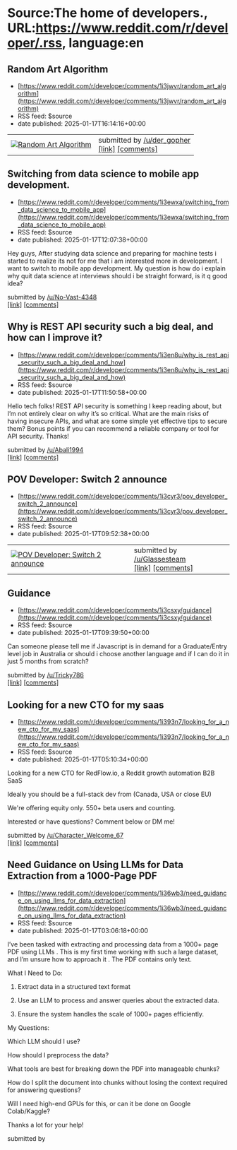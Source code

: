 # Source:The home of developers., URL:https://www.reddit.com/r/developer/.rss, language:en

## Random Art Algorithm
 - [https://www.reddit.com/r/developer/comments/1i3jwvr/random_art_algorithm](https://www.reddit.com/r/developer/comments/1i3jwvr/random_art_algorithm)
 - RSS feed: $source
 - date published: 2025-01-17T16:14:16+00:00

<table> <tr><td> <a href="https://www.reddit.com/r/developer/comments/1i3jwvr/random_art_algorithm/"> <img src="https://external-preview.redd.it/b9IIcRKmMC6yDQL6wZCv6V3r1bp2SKE9Oz0kQRGijUE.jpg?width=320&amp;crop=smart&amp;auto=webp&amp;s=e535ae2bfd24540808833b205be2f4e36db40b60" alt="Random Art Algorithm" title="Random Art Algorithm" /> </a> </td><td> &#32; submitted by &#32; <a href="https://www.reddit.com/user/der_gopher"> /u/der_gopher </a> <br/> <span><a href="https://www.youtube.com/watch?v=TgftD-xrNeo">[link]</a></span> &#32; <span><a href="https://www.reddit.com/r/developer/comments/1i3jwvr/random_art_algorithm/">[comments]</a></span> </td></tr></table>

## Switching from data science to mobile app development.
 - [https://www.reddit.com/r/developer/comments/1i3ewxa/switching_from_data_science_to_mobile_app](https://www.reddit.com/r/developer/comments/1i3ewxa/switching_from_data_science_to_mobile_app)
 - RSS feed: $source
 - date published: 2025-01-17T12:07:38+00:00

<!-- SC_OFF --><div class="md"><p>Hey guys, After studying data science and preparing for machine tests i started to realize its not for me that i am interested more in development. I want to switch to mobile app development. My question is how do i explain why quit data science at interviews should i be straight forward, is it q good idea?</p> </div><!-- SC_ON --> &#32; submitted by &#32; <a href="https://www.reddit.com/user/No-Vast-4348"> /u/No-Vast-4348 </a> <br/> <span><a href="https://www.reddit.com/r/developer/comments/1i3ewxa/switching_from_data_science_to_mobile_app/">[link]</a></span> &#32; <span><a href="https://www.reddit.com/r/developer/comments/1i3ewxa/switching_from_data_science_to_mobile_app/">[comments]</a></span>

## Why is REST API security such a big deal, and how can I improve it?
 - [https://www.reddit.com/r/developer/comments/1i3en8u/why_is_rest_api_security_such_a_big_deal_and_how](https://www.reddit.com/r/developer/comments/1i3en8u/why_is_rest_api_security_such_a_big_deal_and_how)
 - RSS feed: $source
 - date published: 2025-01-17T11:50:58+00:00

<!-- SC_OFF --><div class="md"><p>Hello tech folks! REST API security is something I keep reading about, but I’m not entirely clear on why it’s so critical. What are the main risks of having insecure APIs, and what are some simple yet effective tips to secure them? Bonus points if you can recommend a reliable company or tool for API security. Thanks!</p> </div><!-- SC_ON --> &#32; submitted by &#32; <a href="https://www.reddit.com/user/Abali1994"> /u/Abali1994 </a> <br/> <span><a href="https://www.reddit.com/r/developer/comments/1i3en8u/why_is_rest_api_security_such_a_big_deal_and_how/">[link]</a></span> &#32; <span><a href="https://www.reddit.com/r/developer/comments/1i3en8u/why_is_rest_api_security_such_a_big_deal_and_how/">[comments]</a></span>

## POV Developer: Switch 2 announce
 - [https://www.reddit.com/r/developer/comments/1i3cyr3/pov_developer_switch_2_announce](https://www.reddit.com/r/developer/comments/1i3cyr3/pov_developer_switch_2_announce)
 - RSS feed: $source
 - date published: 2025-01-17T09:52:38+00:00

<table> <tr><td> <a href="https://www.reddit.com/r/developer/comments/1i3cyr3/pov_developer_switch_2_announce/"> <img src="https://external-preview.redd.it/YmtkaHg2ZG0wamRlMeTqb7ApE_E9TKRhgtAeRRZ3s7rwKXp_T40XmyO-V9Jd.png?width=640&amp;crop=smart&amp;auto=webp&amp;s=535a979a947ba5bde643f1579844ad5360014dcd" alt="POV Developer: Switch 2 announce" title="POV Developer: Switch 2 announce" /> </a> </td><td> &#32; submitted by &#32; <a href="https://www.reddit.com/user/Glassesteam"> /u/Glassesteam </a> <br/> <span><a href="https://v.redd.it/uwv0zogm0jde1">[link]</a></span> &#32; <span><a href="https://www.reddit.com/r/developer/comments/1i3cyr3/pov_developer_switch_2_announce/">[comments]</a></span> </td></tr></table>

## Guidance
 - [https://www.reddit.com/r/developer/comments/1i3csxy/guidance](https://www.reddit.com/r/developer/comments/1i3csxy/guidance)
 - RSS feed: $source
 - date published: 2025-01-17T09:39:50+00:00

<!-- SC_OFF --><div class="md"><p>Can someone please tell me if Javascript is in demand for a Graduate/Entry level job in Australia or should i choose another language and if I can do it in just 5 months from scratch? </p> </div><!-- SC_ON --> &#32; submitted by &#32; <a href="https://www.reddit.com/user/Tricky786"> /u/Tricky786 </a> <br/> <span><a href="https://www.reddit.com/r/developer/comments/1i3csxy/guidance/">[link]</a></span> &#32; <span><a href="https://www.reddit.com/r/developer/comments/1i3csxy/guidance/">[comments]</a></span>

## Looking for a new CTO for my saas
 - [https://www.reddit.com/r/developer/comments/1i393n7/looking_for_a_new_cto_for_my_saas](https://www.reddit.com/r/developer/comments/1i393n7/looking_for_a_new_cto_for_my_saas)
 - RSS feed: $source
 - date published: 2025-01-17T05:10:34+00:00

<!-- SC_OFF --><div class="md"><p>Looking for a new CTO for RedFlow.io, a Reddit growth automation B2B SaaS</p> <p>Ideally you should be a full-stack dev from (Canada, USA or close EU) </p> <p>We&#39;re offering equity only. 550+ beta users and counting. </p> <p>Interested or have questions? Comment below or DM me!</p> </div><!-- SC_ON --> &#32; submitted by &#32; <a href="https://www.reddit.com/user/Character_Welcome_67"> /u/Character_Welcome_67 </a> <br/> <span><a href="https://www.reddit.com/r/developer/comments/1i393n7/looking_for_a_new_cto_for_my_saas/">[link]</a></span> &#32; <span><a href="https://www.reddit.com/r/developer/comments/1i393n7/looking_for_a_new_cto_for_my_saas/">[comments]</a></span>

## Need Guidance on Using LLMs for Data Extraction from a 1000-Page PDF
 - [https://www.reddit.com/r/developer/comments/1i36wb3/need_guidance_on_using_llms_for_data_extraction](https://www.reddit.com/r/developer/comments/1i36wb3/need_guidance_on_using_llms_for_data_extraction)
 - RSS feed: $source
 - date published: 2025-01-17T03:06:18+00:00

<!-- SC_OFF --><div class="md"><p>I’ve been tasked with extracting and processing data from a 1000+ page PDF using LLMs . This is my first time working with such a large dataset, and I’m unsure how to approach it . The PDF contains only text.</p> <p>What I Need to Do:</p> <ol> <li><p>Extract data in a structured text format </p></li> <li><p>Use an LLM to process and answer queries about the extracted data.</p></li> <li><p>Ensure the system handles the scale of 1000+ pages efficiently.</p></li> </ol> <p>My Questions:</p> <p>Which LLM should I use?</p> <p>How should I preprocess the data?</p> <p>What tools are best for breaking down the PDF into manageable chunks?</p> <p>How do I split the document into chunks without losing the context required for answering questions?</p> <p>Will I need high-end GPUs for this, or can it be done on Google Colab/Kaggle?</p> <p>Thanks a lot for your help!</p> </div><!-- SC_ON --> &#32; submitted by &#32; <a href="https://www.reddit.com/user/Dense_Educat


